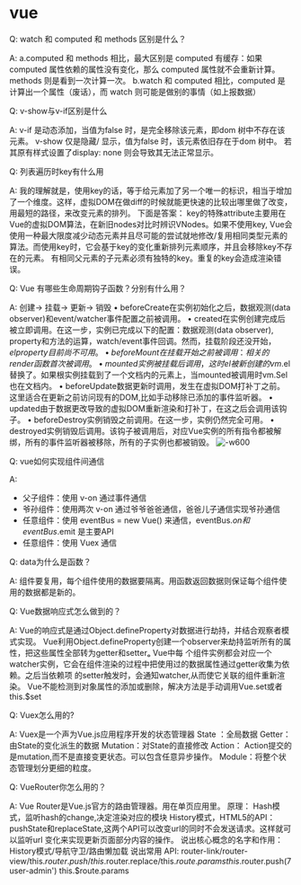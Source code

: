 # vue

Q: watch 和 computed 和 methods 区别是什么？

A: 
a.computed 和 methods 相比，最大区别是 computed 有缓存：如果 computed 属性依赖的属性没有变化，那么 computed 属性就不会重新计算。methods 则是看到一次计算一次。
b.watch 和 computed 相比，computed 是计算出一个属性（废话），而 watch 则可能是做别的事情（如上报数据） 

Q: v-show与v-if区别是什么

A: 
v-if 是动态添加，当值为false 时，是完全移除该元素，即dom 树中不存在该元素。 v-show 仅是隐藏/ 显示，值为false 时，该元素依旧存在于dom 树中。 若其原有样式设置了display: none 则会导致其无法正常显示。

Q: 列表遍历时key有什么用

A:
我的理解就是，使用key的话，等于给元素加了另一个唯一的标识，相当于增加了一个维度。这样，虚拟DOM在做diff的时候就能更快速的比较出哪里做了改变，用最短的路径，来改变元素的排列。
下面是答案：
key的特殊attribute主要用在Vue的虚拟DOM算法，在新旧nodes对比时辨识VNodes。如果不使用key, Vue会使用一种最大限度减少动态元素并且尽可能的尝试就地修改/复用相同类型元素的算法。而使用key时，它会基于key的变化重新排列元素顺序，并且会移除key不存在的元素。
有相同父元素的子元素必须有独特的key。重复的key会造成渲染错误。

Q: Vue 有哪些生命周期钩子函数？分别有什么用？

A: 
创建-> 挂载-> 更新-> 销毁
 • beforeCreate在实例初始化之后，数据观测(data observer)和event/watcher事件配置之前被调用。
 • created在实例创建完成后被立即调用。在这一步，实例已完成以下的配置：数据观测(data observer), property和方法的运算，watch/event事件回调。然而，挂载阶段还没开始，$el property目前尚不可用。
 • beforeMount在挂载开始之前被调用：相关的render函数首次被调用。
 • mounted实例被挂载后调用，这时el被新创建的vm.$el替换了。如果根实例挂载到了一个文档内的元素上，当mounted被调用时vm.Sel也在文档内。
 • beforeUpdate数据更新时调用，发生在虚拟DOM打补丁之前。这里适合在更新之前访问现有的DOM,比如手动移除已添加的事件监听器。
 • updated由于数据更改导致的虚拟DOM重新渲染和打补丁，在这之后会调用该钩子。
 • beforeDestroy实例销毁之前调用。在这一步，实例仍然完全可用。
 • destroyed实例销毁后调用。该钩子被调用后，对应Vue实例的所有指令都被解绑，所有的事件监听器被移除，所有的子实例也都被销毁。
 ![-w600](https://jerryblog-1254426031.cos.ap-nanjing.myqcloud.com/2021/08/16/16187958864113.jpg)

Q: vue如何实现组件间通信

A: 
* 父子组件：使用 v-on 通过事件通信
* 爷孙组件：使用两次 v-on 通过爷爷爸爸通信，爸爸儿子通信实现爷孙通信
* 任意组件：使用 eventBus = new Vue() 来通信，eventBus.$on 和 eventBus.$emit 是主要API
* 任意组件：使用 Vuex 通信

Q: data为什么是函数？

A: 
组件要复用，每个组件使用的数据要隔离。用函数返回数据则保证每个组件使用的数据都是新的。

Q: Vue数据响应式怎么做到的？

A: 
Vue的响应式是通过Object.defineProperty对数据进行劫持，并结合观察者模式实现。
Vue利用Object.defineProperty创建一个observer来劫持监听所有的属性，把这些属性全部转为getter和setterₒ Vue中每
个组件实例都会对应一个watcher实例，它会在组件渲染的过程中把使用过的数据属性通过getter收集为依赖。之后当依赖项
的setter触发时，会通知watcher,从而使它关联的组件重新渲染。
Vue不能检测到对象属性的添加或删除，解决方法是手动调用Vue.set或者this.$set


Q: Vuex怎么用的?

A: Vuex是一个声为Vue.js应用程序开发的状态管理器
State ：全局数据
Getter：由State的变化派生的数据
Mutation：对State的直接修改
Action： Action提交的是mutation,而不是直接变更状态。可以包含任意异步操作。
Module：将整个状态管理划分更细的粒度。

Q: VueRouter你怎么用的？

A: 
Vue Router是Vue.js官方的路由管理器。用在单页应用里。
原理：
Hash模式，监听hash的change,决定渲染对应的模块
History模式，HTML5的API： pushState和replaceState,这两个API可以改变url的同时不会发送请求。这样就可以监听url
变化来实现更新页面部分内容的操作。
说出核心概念的名字和作用：History模式/导航守卫/路由懒加载
说出常用 API: router-link/router-view/this.$router.push/this.$router.replace/this.$route.params
this.$router.push(7user-admin')
this.$route.params